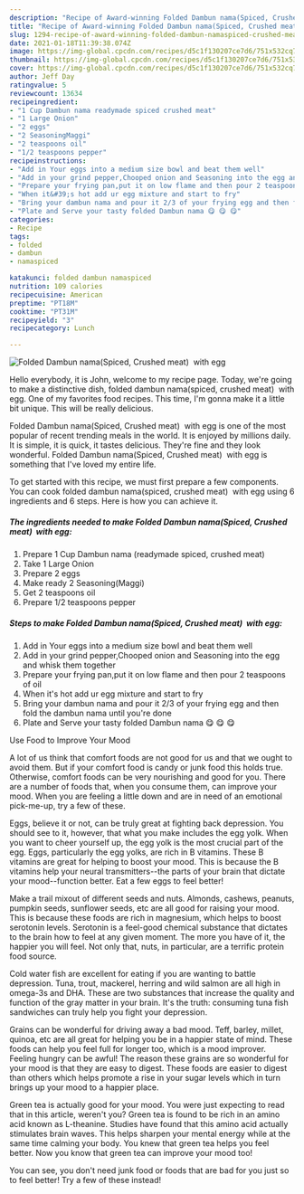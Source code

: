 ```yaml
---
description: "Recipe of Award-winning Folded Dambun nama(Spiced, Crushed meat)  with egg"
title: "Recipe of Award-winning Folded Dambun nama(Spiced, Crushed meat)  with egg"
slug: 1294-recipe-of-award-winning-folded-dambun-namaspiced-crushed-meat-with-egg
date: 2021-01-18T11:39:38.074Z
image: https://img-global.cpcdn.com/recipes/d5c1f130207ce7d6/751x532cq70/folded-dambun-namaspiced-crushed-meat-with-egg-recipe-main-photo.jpg
thumbnail: https://img-global.cpcdn.com/recipes/d5c1f130207ce7d6/751x532cq70/folded-dambun-namaspiced-crushed-meat-with-egg-recipe-main-photo.jpg
cover: https://img-global.cpcdn.com/recipes/d5c1f130207ce7d6/751x532cq70/folded-dambun-namaspiced-crushed-meat-with-egg-recipe-main-photo.jpg
author: Jeff Day
ratingvalue: 5
reviewcount: 13634
recipeingredient:
- "1 Cup Dambun nama readymade spiced crushed meat"
- "1 Large Onion"
- "2 eggs"
- "2 SeasoningMaggi"
- "2 teaspoons oil"
- "1/2 teaspoons pepper"
recipeinstructions:
- "Add in Your eggs into a medium size bowl and beat them well"
- "Add in your grind pepper,Chooped onion and Seasoning into the egg and whisk them together"
- "Prepare your frying pan,put it on low flame and then pour 2 teaspoons of oil"
- "When it&#39;s hot add ur egg mixture and start to fry"
- "Bring your dambun nama and pour it 2/3 of your frying egg and then fold the dambun nama until you&#39;re done"
- "Plate and Serve your tasty folded Dambun nama 😋 😋 😋"
categories:
- Recipe
tags:
- folded
- dambun
- namaspiced

katakunci: folded dambun namaspiced 
nutrition: 109 calories
recipecuisine: American
preptime: "PT18M"
cooktime: "PT31M"
recipeyield: "3"
recipecategory: Lunch

---
```



![Folded Dambun nama(Spiced, Crushed meat)  with egg](https://img-global.cpcdn.com/recipes/d5c1f130207ce7d6/751x532cq70/folded-dambun-namaspiced-crushed-meat-with-egg-recipe-main-photo.jpg)

Hello everybody, it is John, welcome to my recipe page. Today, we're going to make a distinctive dish, folded dambun nama(spiced, crushed meat)  with egg. One of my favorites food recipes. This time, I'm gonna make it a little bit unique. This will be really delicious.



Folded Dambun nama(Spiced, Crushed meat)  with egg is one of the most popular of recent trending meals in the world. It is enjoyed by millions daily. It is simple, it is quick, it tastes delicious. They're fine and they look wonderful. Folded Dambun nama(Spiced, Crushed meat)  with egg is something that I've loved my entire life.


To get started with this recipe, we must first prepare a few components. You can cook folded dambun nama(spiced, crushed meat)  with egg using 6 ingredients and 6 steps. Here is how you can achieve it.

<!--inarticleads1-->

##### The ingredients needed to make Folded Dambun nama(Spiced, Crushed meat)  with egg:

1. Prepare 1 Cup Dambun nama (readymade spiced, crushed meat)
1. Take 1 Large Onion
1. Prepare 2 eggs
1. Make ready 2 Seasoning(Maggi)
1. Get 2 teaspoons oil
1. Prepare 1/2 teaspoons pepper




<!--inarticleads2-->

##### Steps to make Folded Dambun nama(Spiced, Crushed meat)  with egg:

1. Add in Your eggs into a medium size bowl and beat them well
1. Add in your grind pepper,Chooped onion and Seasoning into the egg and whisk them together
1. Prepare your frying pan,put it on low flame and then pour 2 teaspoons of oil
1. When it&#39;s hot add ur egg mixture and start to fry
1. Bring your dambun nama and pour it 2/3 of your frying egg and then fold the dambun nama until you&#39;re done
1. Plate and Serve your tasty folded Dambun nama 😋 😋 😋




Use Food to Improve Your Mood


A lot of us think that comfort foods are not good for us and that we ought to avoid them. But if your comfort food is candy or junk food this holds true. Otherwise, comfort foods can be very nourishing and good for you. There are a number of foods that, when you consume them, can improve your mood. When you are feeling a little down and are in need of an emotional pick-me-up, try a few of these.

Eggs, believe it or not, can be truly great at fighting back depression. You should see to it, however, that what you make includes the egg yolk. When you want to cheer yourself up, the egg yolk is the most crucial part of the egg. Eggs, particularly the egg yolks, are rich in B vitamins. These B vitamins are great for helping to boost your mood. This is because the B vitamins help your neural transmitters--the parts of your brain that dictate your mood--function better. Eat a few eggs to feel better!

Make a trail mixout of different seeds and nuts. Almonds, cashews, peanuts, pumpkin seeds, sunflower seeds, etc are all good for raising your mood. This is because these foods are rich in magnesium, which helps to boost serotonin levels. Serotonin is a feel-good chemical substance that dictates to the brain how to feel at any given moment. The more you have of it, the happier you will feel. Not only that, nuts, in particular, are a terrific protein food source.

Cold water fish are excellent for eating if you are wanting to battle depression. Tuna, trout, mackerel, herring and wild salmon are all high in omega-3s and DHA. These are two substances that increase the quality and function of the gray matter in your brain. It's the truth: consuming tuna fish sandwiches can truly help you fight your depression. 

Grains can be wonderful for driving away a bad mood. Teff, barley, millet, quinoa, etc are all great for helping you be in a happier state of mind. These foods can help you feel full for longer too, which is a mood improver. Feeling hungry can be awful! The reason these grains are so wonderful for your mood is that they are easy to digest. These foods are easier to digest than others which helps promote a rise in your sugar levels which in turn brings up your mood to a happier place.

Green tea is actually good for your mood. You were just expecting to read that in this article, weren't you? Green tea is found to be rich in an amino acid known as L-theanine. Studies have found that this amino acid actually stimulates brain waves. This helps sharpen your mental energy while at the same time calming your body. You knew that green tea helps you feel better. Now you know that green tea can improve your mood too!

You can see, you don't need junk food or foods that are bad for you just so to feel better! Try a few of these instead!

